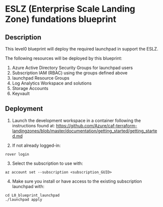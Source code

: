 # ESLZ (Enterprise Scale Landing Zone) fundations blueprint

## Description

This level0 blueprint will deploy the required launchpad in support the ESLZ.

The following resources will be deployed by this blueprint:

1. Azure Active Directory Security Groups for launchpad users
2. Subscription IAM (RBAC) using the groups defined above
3. launchpad Resource Groups
4. Log Analytics Workspace and solutions
5. Storage Accounts
6. Keyvault


## Deployment

1. Launch the development workspace in a container following the instructions found at: https://github.com/Azure/caf-terraform-landingzones/blob/master/documentation/getting_started/getting_started.md

2. If not already logged-in:

```
rover login
```

3. Select the subscription to use with:

```
az account set --subscription <subscription_GUID>
```

4. Make sure you install or have access to the existing subscription launchpad with:

```
cd L0_blueprint_launchpad
./launchpad apply
```
